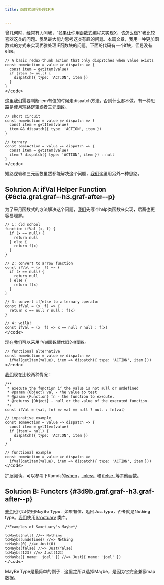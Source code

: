 ```yaml
---
title: 函数式编程处理IF块


---
```

曾几何时，经常有人问我，“如果让你用函数式编程来实现X，该怎么做?”我比较喜欢这类的问题。我尽最大能力思考这类有趣的问题。本篇文章，我用一种更加函数式的方式来实现优雅处理IF函数块的问题。下面的代码有一个if块，但是没有else。

<pre class="pure-highlightjs"><code class="">// A basic redux-thunk action that only dispatches when value exists
const someAction = value => dispatch => {
  const item = getItem(value)
  if (item != null) {
    dispatch({ type: 'ACTION', item })
  }
}
</code>&lt;/code></pre>

这里[我们](https://www.w3cdoc.com)需要判断item有值的时候走dispatch方法，否则什么都不做。有一种思路是使用短路逻辑或者三元函数。

<pre class="pure-highlightjs"><code class="">// short circuit
const someAction = value => dispatch => {
  const item = getItem(value)
  item && dispatch({ type: 'ACTION', item })
}

// ternary
const someAction = value => dispatch => {
  const item = getItem(value)
  item ? dispatch({ type: 'ACTION', item }) : null
}
</code>&lt;/code></pre>

短路逻辑和三元函数虽然都能解决这个问题，[我们](https://www.w3cdoc.com)这里用另外一种思路。

## Solution A: ifVal Helper Function {#6c1a.graf.graf--h3.graf-after--p}

为了采用函数式的方法解决这个问题，[我们](https://www.w3cdoc.com)先写个help类函数来实现，后面也更容易理解。

<pre class="pure-highlightjs"><code class="">// 1: old school
function ifVal (x, f) {
  if (x == null) {
    return null
  } else {
    return f(x)
  }
}

// 2: convert to arrow function
const ifVal = (x, f) => {
  if (x == null) {
    return null
  } else {
    return f(x)
  }
}

// 3: convert if/else to a ternary operator
const ifVal = (x, f) => {
  return x == null ? null : f(x)
}

// 4: voilà!
const ifVal = (x, f) => x == null ? null : f(x)
</code>&lt;/code></pre>

现在[我们](https://www.w3cdoc.com)可以采用ifVal函数替代旧的if函数。

<pre class="pure-highlightjs"><code class="">// functional alternative
const someAction = value => dispatch =>
  ifVal(getItem(value), item => dispatch({ type: 'ACTION', item }))
</code>&lt;/code></pre>

[我们](https://www.w3cdoc.com)现在比较两种情况：

<pre class="pure-highlightjs"><code class="">/**
 * execute the function if the value is not null or undefined
 * @param {Object} val - the value to test
 * @param {Function} fn - the function to execute.
 * @returns {Object} - null or the value of the executed function.
 */
const ifVal = (val, fn) => val == null ? null : fn(val)

// imperative example
const someAction = value => dispatch => {
  const item = getItem(value)
  if (item!= null) {
    dispatch({ type: 'ACTION', item })
  }
}

// functional example
const someAction = value => dispatch =>
  ifVal(getItem(value), item => dispatch({ type: 'ACTION', item }))
</code>&lt;/code></pre>

扩展阅读，可以参考下Ramda的[when][1]，<a class="markup--anchor markup--p-anchor" href="https://ramdajs.com/docs/#unless" target="_blank" rel="noopener" data-href="https://ramdajs.com/docs/#unless">unless</a>, 和 <a class="markup--anchor markup--p-anchor" href="https://ramdajs.com/docs/#ifElse" target="_blank" rel="noopener" data-href="https://ramdajs.com/docs/#ifElse">ifelse  </a>等其他函数。

## Solution B: Functors {#3d9b.graf.graf--h3.graf-after--p}

[我们](https://www.w3cdoc.com)也可以使用MayBe Type，如果有值，返回Just type，否者就是Nothing type。[我们](https://www.w3cdoc.com)使用<a class="markup--anchor markup--p-anchor" href="https://sanctuary.js.org/" target="_blank" rel="noopener" data-href="https://sanctuary.js.org/">Sanctuary</a> 类库。

<pre class="pure-highlightjs"><code class="">/*Examples of Sanctuary's Maybe*/

toMaybe(null) //=> Nothing
toMaybe(undefined) //=> Nothing
toMaybe(0) //=> Just(0)
toMaybe(false) //=> Just(false)
toMaybe(123) //=> Just(123)
toMaybe({ name: 'joel' }) //=> Just({ name: 'joel' })
</code>&lt;/code></pre>

MayBe Type是最简单的例子，这里之所以选择Maybe，是因为它完全兼容map数据。

&nbsp;

 [1]: https://ramdajs.com/docs/#when
